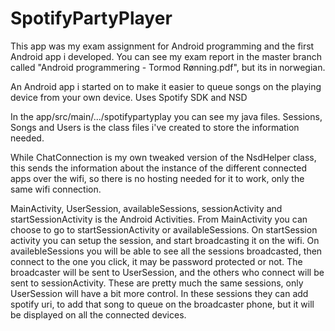 # SpotifyPartyPlayer
This app was my exam assignment for Android programming and the first Android app i developed. You can see my exam report in the master branch called "Android programmering - Tormod Rønning.pdf", but its in norwegian. 

An Android app i started on to make it easier to queue songs on the playing device from your own device. Uses Spotify SDK and NSD 

In the app/src/main/.../spotifypartyplay you can see my java files. 
Sessions, Songs and Users is the class files i've created to store the information needed. 

While ChatConnection is my own tweaked version of the NsdHelper class, this sends the information about the instance of the different 
connected apps over the wifi, so there is no hosting needed for it to work, only the same wifi connection. 

MainActivity, UserSession, availableSessions, sessionActivity and startSessionActivity is the Android Activities.
From MainActivity you can choose to go to startSessionActivity or availableSessions.
On startSession activity you can setup the session, and start broadcasting it on the wifi. 
On availebleSessions you will be able to see all the sessions broadcasted, then connect to the one you click, it may be password protected or not.
The broadcaster will be sent to UserSession, and the others who connect will be sent to sessionActivity. These are pretty much the same
sessions, only UserSession will have a bit more control. In these sessions they can add spotify uri, to add that song to queue on the broadcaster
phone, but it will be displayed on all the connected devices. 
